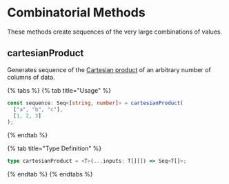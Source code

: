 # Combinatorial Methods

These methods create sequences of the very large combinations of values.

## cartesianProduct

Generates sequence of the [Cartesian product](https://en.wikipedia.org/wiki/Cartesian_product) of an arbitrary number of columns of data.

{% tabs %}
{% tab title="Usage" %}

```typescript
const sequence: Seq<[string, number]> = cartesianProduct(
  ["a", "b", "c"],
  [1, 2, 3]
);
```

{% endtab %}

{% tab title="Type Definition" %}

```typescript
type cartesianProduct = <T>(...inputs: T[][]) => Seq<T[]>;
```

{% endtab %}
{% endtabs %}
